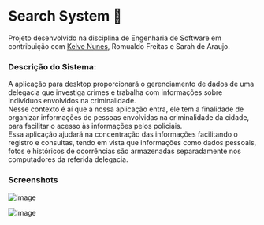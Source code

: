 # Search System 🔎
 Projeto desenvolvido na disciplina de Engenharia de Software em contribuição com [Kelve Nunes](https://github.com/KelveNunes), Romualdo Freitas e Sarah de Araujo.


### **Descrição do Sistema:** 
A aplicação para desktop proporcionará o gerenciamento de dados de uma delegacia que investiga crimes e trabalha com informações sobre indivíduos envolvidos na criminalidade. <br/>
Nesse contexto é aí que a nossa aplicação entra, ele tem a finalidade de organizar informações de pessoas envolvidas na criminalidade da cidade, para facilitar o acesso às informações pelos policiais.<br/> Essa aplicação ajudará na concentração das informações facilitando o registro e consultas, tendo em vista que informações como dados pessoais, fotos e históricos de ocorrências são armazenadas separadamente nos computadores da referida delegacia.

### Screenshots

![image](https://user-images.githubusercontent.com/51184806/158228909-ab38a679-49e2-4f2b-b570-70f074313c9d.png)

![image](https://user-images.githubusercontent.com/51184806/158228960-aab09a2c-c35b-43aa-a62b-b60601cc84e0.png)


